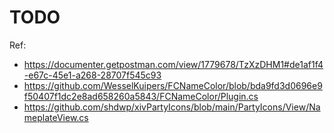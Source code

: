 # TODO

Ref:
- https://documenter.getpostman.com/view/1779678/TzXzDHM1#de1af1f4-e67c-45e1-a268-28707f545c93
- https://github.com/WesselKuipers/FCNameColor/blob/bda9fd3d0696e9f50407f1dc2e8ad658260a5843/FCNameColor/Plugin.cs
- https://github.com/shdwp/xivPartyIcons/blob/main/PartyIcons/View/NameplateView.cs
